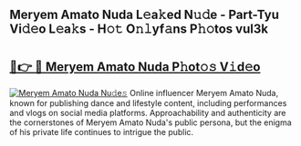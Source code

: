 ## Meryem Amato Nuda L𝚎a𝚔ed N𝚞𝚍e - Part-Tyu Vi𝚍𝚎o L𝚎a𝚔s - H𝚘𝚝 O𝚗𝚕yf𝚊ns P𝚑𝚘tos vul3k

# <h2><a href="http://kf1piz.oniu.top/?m=Meryem+Amato+Nuda">🔗👉 🔴 Meryem Amato Nuda P𝚑ot𝚘𝚜 V𝚒d𝚎o</a></h2>

[![Meryem Amato Nuda Nu𝚍e𝚜](https://i.imgur.com/0qMVB7G.gif)](http://kf1piz.oniu.top/?m=Meryem+Amato+Nuda)
Online influencer Meryem Amato Nuda, known for publishing dance and lifestyle content, including performances and vlogs on social media platforms. Approachability and authenticity are the cornerstones of Meryem Amato Nuda's public persona, but the enigma of his private life continues to intrigue the public.  

